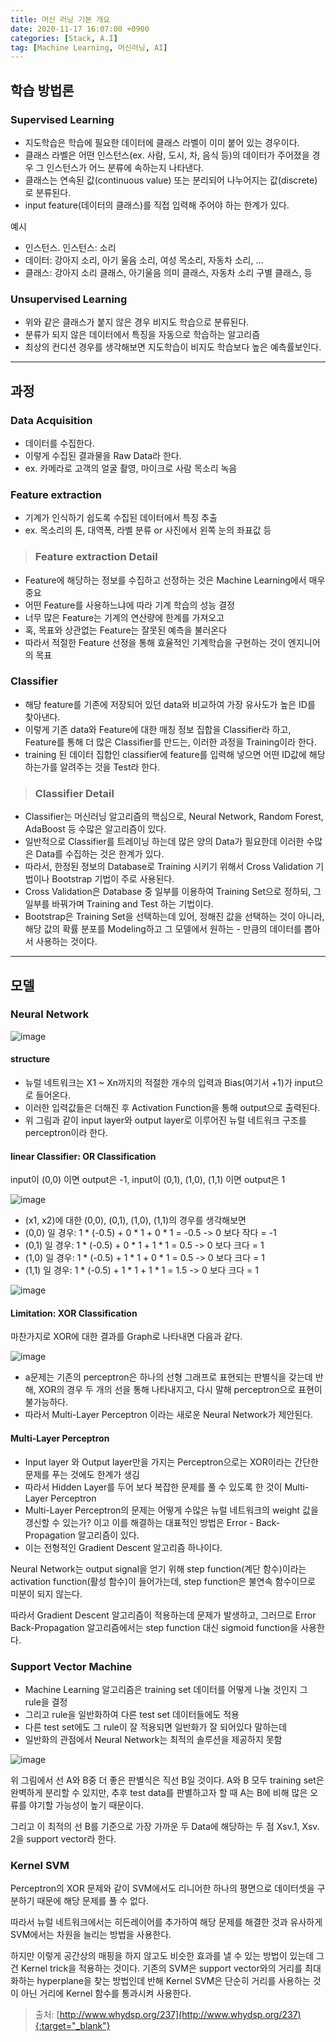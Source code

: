 ```yaml
---
title: 머신 러닝 기본 개요
date: 2020-11-17 16:07:00 +0900
categories: [Stack, A.I]
tag: [Machine Learning, 머신러닝, AI]
---
```


## 학습 방법론

### Supervised Learning
- 지도학습은 학습에 필요한 데이터에 클래스 라벨이 이미 붙어 있는 경우이다.
- 클래스 라벨은 어떤 인스턴스(ex. 사람, 도시, 차, 음식 등)의 데이터가 주어졌을 경우 그 인스턴스가 어느 분류에 속하는지 나타낸다.
- 클래스는 연속된 값(continuous value) 또는 분리되어 나누어지는 값(discrete)로 분류된다.
- input feature(데이터의 클래스)를 직접 입력해 주어야 하는 한계가 있다.

예시
- 인스턴스. 인스턴스: 소리
- 데이터: 강아지 소리, 아기 울음 소리, 여성 목소리, 자동차 소리, …
- 클래스: 강아지 소리 클래스, 아기울음 의미 클래스, 자동차 소리 구별 클래스, 등

### Unsupervised Learning
- 위와 같은 클래스가 붙지 않은 경우 비지도 학습으로 분류된다.
- 분류가 되지 않은 데이터에서 특징을 자동으로 학습하는 알고리즘
- 최상의 컨디션 경우를 생각해보면 지도학습이 비지도 학습보다 높은 예측률보인다.

---

## 과정

### Data Acquisition
- 데이터를 수집한다.
- 이렇게 수집된 결과물을 Raw Data라 한다.
- ex. 카메라로 고객의 얼굴 촬영, 마이크로 사람 목소리 녹음

### Feature extraction
- 기계가 인식하기 쉽도록 수집된 데이터에서 특징 추출
- ex. 목소리의 톤, 대역폭, 라벨 분류 or 사진에서 왼쪽 눈의 좌표값 등

> ### Feature extraction Detail
- Feature에 해당하는 정보를 수집하고 선정하는 것은 Machine Learning에서 매우 중요
- 어떤 Feature를 사용하느냐에 따라 기계 학습의 성능 결정
- 너무 많은 Feature는 기계의 연산량에 한계를 가져오고
- 혹, 목표와 상관없는 Feature는 잘못된 예측을 불러온다
- 따라서 적절한 Feature 선정을 통해 효율적인 기계학습을 구현하는 것이 엔지니어의 목표

### Classifier
- 해당 feature를 기존에 저장되어 있던 data와 비교하여 가장 유사도가 높은 ID를 찾아낸다.
- 이렇게 기존 data와 Feature에 대한 매칭 정보 집합을 Classifier라 하고,  
Feature를 통해 더 많은 Classifier를 만드는,  이러한 과정을 Training이라 한다.
- training 된 데이터 집합인 classifier에 feature를 입력해 넣으면 어떤 ID값에 해당하는가를 알려주는 것을 Test라 한다.

> ### Classifier Detail
- Classifier는 머신러닝 알고리즘의 핵심으로, Neural Network, Random Forest, AdaBoost 등 수많은 알고리즘이 있다.
- 일반적으로 Classifier를 트레이닝 하는데 많은 양의 Data가 필요한데 이러한 수많은 Data를 수집하는 것은 한계가 있다.
- 따라서, 한정된 정보의 Database로 Training 시키기 위해서 Cross Validation 기법이나 Bootstrap 기법이 주로 사용된다.
- Cross Validation은 Database 중 일부를 이용하여 Training Set으로 정하되, 그 일부를 바꿔가며 Training and Test 하는 기법이다.
- Bootstrap은 Training Set을 선택하는데 있어, 정해진 값을 선택하는 것이 아니라, 해당 값의 확률 분포를 Modeling하고 그 모델에서 원하는 - 만큼의 데이터를 뽑아서 사용하는 것이다.

---

## 모델

### Neural Network

![image](https://github.com/lasiyan/lasiyan.github.io/assets/135001826/72fbb465-d56d-4421-afff-6e5a27bc56e6)

#### structure
- 뉴럴 네트워크는 X1 ~ Xn까지의 적절한 개수의 입력과 Bias(여기서 +1)가 input으로 들어온다.
- 이러한 입력값들은 더해진 후 Activation Function을 통해 output으로 출력된다.
- 위 그림과 같이 input layer와 output layer로 이루어진 뉴럴 네트워크 구조를 perceptron이라 한다.

#### linear Classifier: OR Classification
input이 (0,0) 이면 output은 -1, input이 (0,1), (1,0), (1,1) 이면 output은 1

![image](https://github.com/lasiyan/lasiyan.github.io/assets/135001826/df86674e-9f93-4329-8858-c74367f255b3)

- (x1, x2)에 대한 (0,0), (0,1), (1,0), (1,1)의 경우를 생각해보면
- (0,0) 일 경우: 1 * (-0.5) + 0 * 1 + 0 * 1 = -0.5 -> 0 보다 작다 =  -1
- (0,1) 일 경우: 1 * (-0.5) + 0 * 1 + 1 * 1 = 0.5 -> 0 보다 크다 =  1
- (1,0) 일 경우: 1 * (-0.5) + 1 * 1 + 0 * 1 = 0.5 -> 0 보다 크다 =  1
- (1,1) 일 경우: 1 * (-0.5) + 1 * 1 + 1 * 1 = 1.5 -> 0 보다 크다 =  1

![image](https://github.com/lasiyan/lasiyan.github.io/assets/135001826/ed31b9d4-1e78-46a6-965a-7742ae9d1b35)

#### Limitation: XOR Classification
마찬가지로 XOR에 대한 결과를 Graph로 나타내면 다음과 같다.

![image](https://github.com/lasiyan/lasiyan.github.io/assets/135001826/9993657e-ec94-4df7-b031-fb3799d11d79)

- a문제는 기존의 perceptron은 하나의 선형 그래프로 표현되는 판별식을 갖는데 반해, XOR의 경우 두 개의 선을 통해 나타내지고, 다시 말해 perceptron으로 표현이 불가능하다.
- 따라서 Multi-Layer Perceptron 이라는 새로운 Neural Network가 제안된다.

#### Multi-Layer Perceptron
- Input layer 와 Output layer만을 가지는 Perceptron으로는 XOR이라는 간단한 문제를 푸는 것에도 한계가 생김
- 따라서 Hidden Layer를 두어 보다 복잡한 문제를 풀 수 있도록 한 것이 Multi-Layer Perceptron
- Multi-Layer Perceptron의 문제는 어떻게 수많은 뉴럴 네트워크의 weight 값을 갱신할 수 있는가? 이고 이를 해결하는 대표적인 방법은 Error - Back-Propagation 알고리즘이 있다.
- 이는 전형적인 Gradient Descent 알고리즘 하나이다.

Neural Network는 output signal을 얻기 위해 step function(계단 함수)이라는 activation function(활성 함수)이 들어가는데, step function은 불연속 함수이므로 미분이 되지 않는다.

따라서 Gradient Descent 알고리즘이 적용하는데 문제가 발생하고, 그러므로 Error Back-Propagation 알고리즘에서는 step function 대신 sigmoid function을 사용한다.


### Support Vector Machine
- Machine Learning 알고리즘은 training set 데이터를 어떻게 나눌 것인지 그 rule을 결정
- 그리고 rule을 일반화하여 다른 test set 데이터들에도 적용
- 다른 test set에도 그 rule이 잘 적용되면 일반화가 잘 되어있다 말하는데
- 일반화의 관점에서 Neural Network는 최적의 솔루션을 제공하지 못함

![image](https://github.com/lasiyan/lasiyan.github.io/assets/135001826/09637533-73f6-4f65-a731-23e4478180a8)

위 그림에서 선 A와 B중 더 좋은 판별식은 직선 B일 것이다. A와 B 모두 training set은 완벽하게 분리할 수 있지만, 추후 test data를 판별하고자 할 때 A는 B에 비해 많은 오류를 야기할 가능성이 높기 때문이다.

그리고 이 최적의 선 B를 기준으로 가장 가까운 두 Data에 해당하는 두 점 Xsv.1, Xsv. 2을 support vector라 한다.


### Kernel SVM

Perceptron의 XOR 문제와 같이 SVM에서도 리니어한 하나의 평면으로 데이터셋을 구분하기 때문에 해당 문제를 풀 수 없다.

따라서 뉴럴 네트워크에서는 히든레이어를 추가하여 해당 문제를 해결한 것과 유사하게 SVM에서는 차원을 늘리는 방법을 사용한다.

하지만 이렇게 공간상의 매핑을 하지 않고도 비슷한 효과를 낼 수 있는 방법이 있는데 그건 Kernel trick을 적용하는 것이다. 기존의 SVM은 support vector와의 거리를 최대화하는 hyperplane을 찾는 방법인데 반해 Kernel SVM은 단순히 거리를 사용하는 것이 아닌 거리에 Kernel 함수를 통과시켜 사용한다.

> 출처: [http://www.whydsp.org/237](http://www.whydsp.org/237){:target="_blank"}